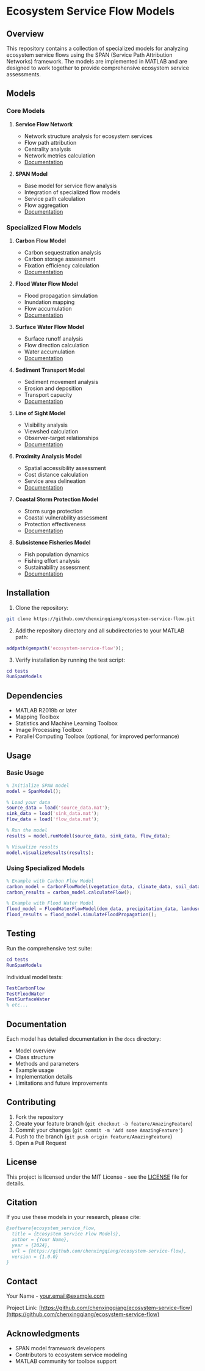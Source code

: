 # Ecosystem Service Flow Models

## Overview

This repository contains a collection of specialized models for analyzing ecosystem service flows using the SPAN (Service Path Attribution Networks) framework. The models are implemented in MATLAB and are designed to work together to provide comprehensive ecosystem service assessments.

## Models

### Core Models

1. **Service Flow Network**
   - Network structure analysis for ecosystem services
   - Flow path attribution
   - Centrality analysis
   - Network metrics calculation
   - [Documentation](docs/ServiceFlowNetwork.md)

2. **SPAN Model**
   - Base model for service flow analysis
   - Integration of specialized flow models
   - Service path calculation
   - Flow aggregation
   - [Documentation](docs/SpanModel.md)

### Specialized Flow Models

1. **Carbon Flow Model**
   - Carbon sequestration analysis
   - Carbon storage assessment
   - Fixation efficiency calculation
   - [Documentation](docs/CarbonFlowModel.md)

2. **Flood Water Flow Model**
   - Flood propagation simulation
   - Inundation mapping
   - Flow accumulation
   - [Documentation](docs/FloodWaterFlowModel.md)

3. **Surface Water Flow Model**
   - Surface runoff analysis
   - Flow direction calculation
   - Water accumulation
   - [Documentation](docs/SurfaceWaterFlowModel.md)

4. **Sediment Transport Model**
   - Sediment movement analysis
   - Erosion and deposition
   - Transport capacity
   - [Documentation](docs/SedimentTransportModel.md)

5. **Line of Sight Model**
   - Visibility analysis
   - Viewshed calculation
   - Observer-target relationships
   - [Documentation](docs/LineOfSightModel.md)

6. **Proximity Analysis Model**
   - Spatial accessibility assessment
   - Cost distance calculation
   - Service area delineation
   - [Documentation](docs/ProximityAnalysisModel.md)

7. **Coastal Storm Protection Model**
   - Storm surge protection
   - Coastal vulnerability assessment
   - Protection effectiveness
   - [Documentation](docs/CoastalStormProtectionModel.md)

8. **Subsistence Fisheries Model**
   - Fish population dynamics
   - Fishing effort analysis
   - Sustainability assessment
   - [Documentation](docs/SubsistenceFisheriesModel.md)

## Installation

1. Clone the repository:

```bash
git clone https://github.com/chenxingqiang/ecosystem-service-flow.git
```

2. Add the repository directory and all subdirectories to your MATLAB path:

```matlab
addpath(genpath('ecosystem-service-flow'));
```

3. Verify installation by running the test script:

```matlab
cd tests
RunSpanModels
```

## Dependencies

- MATLAB R2019b or later
- Mapping Toolbox
- Statistics and Machine Learning Toolbox
- Image Processing Toolbox
- Parallel Computing Toolbox (optional, for improved performance)

## Usage

### Basic Usage

```matlab
% Initialize SPAN model
model = SpanModel();

% Load your data
source_data = load('source_data.mat');
sink_data = load('sink_data.mat');
flow_data = load('flow_data.mat');

% Run the model
results = model.runModel(source_data, sink_data, flow_data);

% Visualize results
model.visualizeResults(results);
```

### Using Specialized Models

```matlab
% Example with Carbon Flow Model
carbon_model = CarbonFlowModel(vegetation_data, climate_data, soil_data);
carbon_results = carbon_model.calculateFlow();

% Example with Flood Water Model
flood_model = FloodWaterFlowModel(dem_data, precipitation_data, landuse_data);
flood_results = flood_model.simulateFloodPropagation();
```

## Testing

Run the comprehensive test suite:
```matlab
cd tests
RunSpanModels
```

Individual model tests:
```matlab
TestCarbonFlow
TestFloodWater
TestSurfaceWater
% etc...
```

## Documentation

Each model has detailed documentation in the `docs` directory:

- Model overview
- Class structure
- Methods and parameters
- Example usage
- Implementation details
- Limitations and future improvements

## Contributing

1. Fork the repository
2. Create your feature branch (`git checkout -b feature/AmazingFeature`)
3. Commit your changes (`git commit -m 'Add some AmazingFeature'`)
4. Push to the branch (`git push origin feature/AmazingFeature`)
5. Open a Pull Request

## License

This project is licensed under the MIT License - see the [LICENSE](LICENSE) file for details.

## Citation

If you use these models in your research, please cite:

```bibtex
@software{ecosystem_service_flow,
  title = {Ecosystem Service Flow Models},
  author = {Your Name},
  year = {2024},
  url = {https://github.com/chenxingqiang/ecosystem-service-flow},
  version = {1.0.0}
}
```

## Contact

Your Name - your.email@example.com

Project Link: [https://github.com/chenxingqiang/ecosystem-service-flow](https://github.com/chenxingqiang/ecosystem-service-flow)

## Acknowledgments

- SPAN model framework developers
- Contributors to ecosystem service modeling
- MATLAB community for toolbox support
